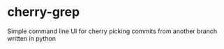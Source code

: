 cherry-grep
===========

Simple command line UI for cherry picking commits from another branch written in python

